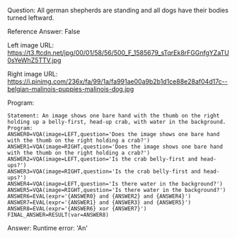 Question: All german shepherds are standing and all dogs have their bodies turned leftward.

Reference Answer: False

Left image URL: https://t3.ftcdn.net/jpg/00/01/58/56/500_F_1585679_sTqrEk8rFGGnfgYZaTU0sYeWhZ5TTV.jpg

Right image URL: https://i.pinimg.com/236x/fa/99/1a/fa991ae00a9b2b1d1ce88e28af04d17c--belgian-malinois-puppies-malinois-dog.jpg

Program:

```
Statement: An image shows one bare hand with the thumb on the right holding up a belly-first, head-up crab, with water in the background.
Program:
ANSWER0=VQA(image=LEFT,question='Does the image shows one bare hand with the thumb on the right holding a crab?')
ANSWER1=VQA(image=RIGHT,question='Does the image shows one bare hand with the thumb on the right holding a crab?')
ANSWER2=VQA(image=LEFT,question='Is the crab belly-first and head-ups?')
ANSWER3=VQA(image=RIGHT,question='Is the crab belly-first and head-ups?')
ANSWER4=VQA(image=LEFT,question='Is there water in the background?')
ANSWER5=VQA(image=RIGHT,question='Is there water in the background?')
ANSWER6=EVAL(expr='{ANSWER0} and {ANSWER2} and {ANSWER4}')
ANSWER7=EVAL(expr='{ANSWER1} and {ANSWER3} and {ANSWER5}')
ANSWER8=EVAL(expr='{ANSWER6} xor {ANSWER7}')
FINAL_ANSWER=RESULT(var=ANSWER8)
```
Answer: Runtime error: 'An'

